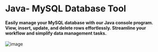# Java- MySQL Database Tool
#### Easily manage your MySQL database with our Java console program. View, insert, update, and delete rows effortlessly. Streamline your workflow and simplify data management tasks.

![image](https://github.com/cortizftw/final-project-java/assets/32605654/bfad0000-1c02-49cf-b13c-62458646bc25)
